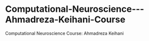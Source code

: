 # Computational-Neuroscience---Ahmadreza-Keihani-Course
Computational Neuroscience Course: Ahmadreza Keihani
